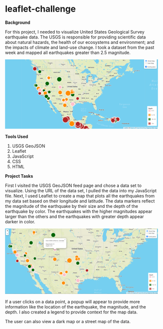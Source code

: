 # leaflet-challenge

**Background**

For this project, I needed to visualize United States Geological Survey earthquake data. The USGS is responsible for providing scientific data about natural hazards, the health of our ecosystems and environment; and the impacts of climate and land-use change. I took a dataset from the past week and mapped all earthquakes greater than 2.5 magnitude.

![](https://github.com/erinmann12/leaflet-challenge/blob/main/images/leafletmap.PNG)

**Tools Used**

1. USGS GeoJSON
2. Leaflet
3. JavaScript
4. CSS
5. HTML

**Project Tasks**

First I visited the USGS GeoJSON feed page and chose a data set to visualize. Using the URL of the data set, I pulled the data into my JavaScript file. Next, I used Leaflet to create a map that plots all the earthquakes from my data set based on their longitude and latitude. The data markers reflect the magnitude of the earthquake by their size and the depth of the earthquake by color. The earthquakes with the higher magnitudes appear larger than the others and the earthquakes with greater depth appear darker in color. 

![](https://github.com/erinmann12/leaflet-challenge/blob/main/images/mapwithpopup.PNG)

If a user clicks on a data point, a popup will appear to provide more information like the location of the earthquake, the magnitude, and the depth. I also created a legend to provide context for the map data.

The user can also view a dark map or a street map of the data. 


